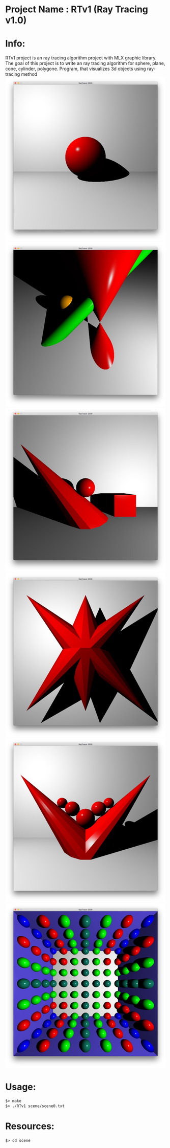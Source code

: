 # Project Name : RTv1 (Ray Tracing v1.0)

# Info:
RTv1 project is an ray tracing algorithm project with MLX graphic library.
The goal of this project is to write an ray tracing algorithm for sphere, plane, cone, cylinder, polygone.
Program, that visualizes 3d objects using ray-tracing method
![rtv1](/rtv1_0000.png?raw=true "rtv1")
![rtv1](/rtv1_000.png?raw=true "rtv1")
![rtv1](/rtv1_001.png?raw=true "rtv1")
![rtv1](/rtv1_002.png?raw=true "rtv1")
![rtv1](/rtv1_003.png?raw=true "rtv1")
![rtv1](/rtv1_004.png?raw=true "rtv1")

# Usage:

```
$> make
$> ./RTv1 scene/scene0.txt
```
# Resources:
```
$> cd scene
```
